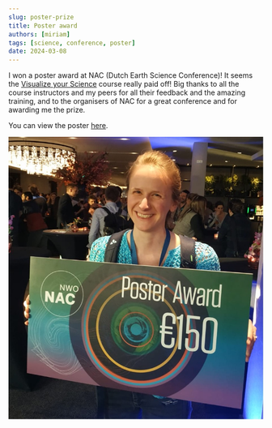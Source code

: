 ```yaml
---
slug: poster-prize
title: Poster award
authors: [miriam]
tags: [science, conference, poster]
date: 2024-03-08
---
```


I won a poster award at NAC (Dutch Earth Science Conference)! It seems the [Visualize your Science](https://www.visualizeyourscience.com) course really paid off! Big thanks to all the course instructors and my peers for all their feedback and the amazing training, and to the organisers of NAC for a great conference and for awarding me the prize.

You can view the poster [here](./poster.pdf).

![award](./award_small.jpg)